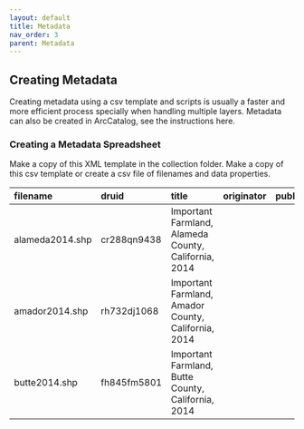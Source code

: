 ```yaml
---
layout: default
title: Metadata
nav_order: 3
parent: Metadata
---
```


## Creating Metadata

Creating metadata using a csv template and scripts is usually a faster and more efficient process specially when handling multiple layers. Metadata can also be created in ArcCatalog, see the instructions here.

### Creating a Metadata Spreadsheet

Make a copy of this XML template in the collection folder. Make a copy of this csv template or create a csv file of filenames and data properties.

|filename|druid|title|originator|publisher|abstract|theme|place|temporalBegin|temporalEnd|collectionTitle|
|:-----|:-----|:-----|:-----|:-----|:-----|:-----|:-----|:-----|:-----|:-----|
|alameda2014.shp|cr288qn9438|Important Farmland, Alameda County, California, 2014||
|amador2014.shp|rh732dj1068|Important Farmland, Amador County, California, 2014||
|butte2014.shp|fh845fm5801|Important Farmland, Butte County, California, 2014||



